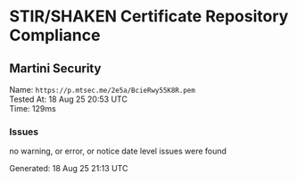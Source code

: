 # STIR/SHAKEN Certificate Repository Compliance

## Martini Security

Name: `https://p.mtsec.me/2e5a/BcieRwy55K8R.pem`\
Tested At: 18 Aug 25 20:53 UTC\
Time: 129ms

### Issues

no warning, or error, or notice date level issues were found

Generated: 18 Aug 25 21:13 UTC